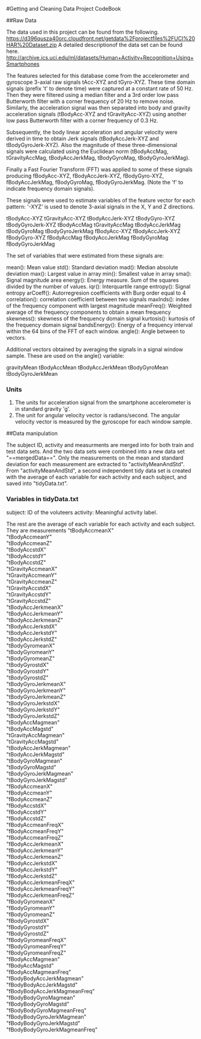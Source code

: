 #Getting and Cleaning Data Project CodeBook

##Raw Data


The data used in this project can be found from the following.
https://d396qusza40orc.cloudfront.net/getdata%2Fprojectfiles%2FUCI%20HAR%20Dataset.zip
A detailed descriptionof the data set can be found here.
http://archive.ics.uci.edu/ml/datasets/Human+Activity+Recognition+Using+Smartphones

The features selected for this database come from the accelerometer and gyroscope 3-axial raw signals tAcc-XYZ and tGyro-XYZ. These time domain signals (prefix 't' to denote time) were captured at a constant rate of 50 Hz. Then they were filtered using a median filter and a 3rd order low pass Butterworth filter with a corner frequency of 20 Hz to remove noise. Similarly, the acceleration signal was then separated into body and gravity acceleration signals (tBodyAcc-XYZ and tGravityAcc-XYZ) using another low pass Butterworth filter with a corner frequency of 0.3 Hz. 

Subsequently, the body linear acceleration and angular velocity were derived in time to obtain Jerk signals (tBodyAccJerk-XYZ and tBodyGyroJerk-XYZ). Also the magnitude of these three-dimensional signals were calculated using the Euclidean norm (tBodyAccMag, tGravityAccMag, tBodyAccJerkMag, tBodyGyroMag, tBodyGyroJerkMag). 

Finally a Fast Fourier Transform (FFT) was applied to some of these signals producing fBodyAcc-XYZ, fBodyAccJerk-XYZ, fBodyGyro-XYZ, fBodyAccJerkMag, fBodyGyroMag, fBodyGyroJerkMag. (Note the 'f' to indicate frequency domain signals). 

These signals were used to estimate variables of the feature vector for each pattern: 
'-XYZ' is used to denote 3-axial signals in the X, Y and Z directions.

tBodyAcc-XYZ
tGravityAcc-XYZ
tBodyAccJerk-XYZ
tBodyGyro-XYZ
tBodyGyroJerk-XYZ
tBodyAccMag
tGravityAccMag
tBodyAccJerkMag
tBodyGyroMag
tBodyGyroJerkMag
fBodyAcc-XYZ
fBodyAccJerk-XYZ
fBodyGyro-XYZ
fBodyAccMag
fBodyAccJerkMag
fBodyGyroMag
fBodyGyroJerkMag

The set of variables that were estimated from these signals are: 

mean(): Mean value
std(): Standard deviation
mad(): Median absolute deviation 
max(): Largest value in array
min(): Smallest value in array
sma(): Signal magnitude area
energy(): Energy measure. Sum of the squares divided by the number of values. 
iqr(): Interquartile range 
entropy(): Signal entropy
arCoeff(): Autorregresion coefficients with Burg order equal to 4
correlation(): correlation coefficient between two signals
maxInds(): index of the frequency component with largest magnitude
meanFreq(): Weighted average of the frequency components to obtain a mean frequency
skewness(): skewness of the frequency domain signal 
kurtosis(): kurtosis of the frequency domain signal 
bandsEnergy(): Energy of a frequency interval within the 64 bins of the FFT of each window.
angle(): Angle between to vectors.

Additional vectors obtained by averaging the signals in a signal window sample. These are used on the angle() variable:

gravityMean
tBodyAccMean
tBodyAccJerkMean
tBodyGyroMean
tBodyGyroJerkMean

### Units

 1. The units for acceleration signal from the smartphone accelerometer is in standard gravity 'g'.
 2. The unit for angular velocity vector is radians/second. The angular velocity vector is measured by the gyroscope for each window sample.

##Data manipulation

The subject ID, activity and measurments are merged into for both train and test data sets. And the two data sets were combined into a new data set "==mergedData==".
Only the measurements on the mean and standard deviation for each measurement are extracted to "activityMeanAndStd".
From "activityMeanAndStd", a second independent tidy data set is created with the average of each variable for each activity and each subject, and saved into "tidyData.txt". 

### Variables in tidyData.txt

subject: ID of the voluteers
activity: Meaningful activity label.

The rest are the average of each variable for each activity and each subject. They are measurements
"tBodyAccmeanX"   
"tBodyAccmeanY"   
"tBodyAccmeanZ"   
"tBodyAccstdX"   
"tBodyAccstdY"   
"tBodyAccstdZ"   
"tGravityAccmeanX"   
"tGravityAccmeanY"   
"tGravityAccmeanZ"   
"tGravityAccstdX"   
"tGravityAccstdY"  
 "tGravityAccstdZ"   
 "tBodyAccJerkmeanX"   
 "tBodyAccJerkmeanY"   
 "tBodyAccJerkmeanZ"   
 "tBodyAccJerkstdX"   
 "tBodyAccJerkstdY"   
 "tBodyAccJerkstdZ"   
 "tBodyGyromeanX"   
 "tBodyGyromeanY"   
 "tBodyGyromeanZ"   
 "tBodyGyrostdX"   
 "tBodyGyrostdY"   
 "tBodyGyrostdZ"   
 "tBodyGyroJerkmeanX"   
 "tBodyGyroJerkmeanY"   
 "tBodyGyroJerkmeanZ"   
 "tBodyGyroJerkstdX"   
 "tBodyGyroJerkstdY"   
 "tBodyGyroJerkstdZ"   
 "tBodyAccMagmean"   
 "tBodyAccMagstd"   
 "tGravityAccMagmean"   
 "tGravityAccMagstd"   
 "tBodyAccJerkMagmean"   
 "tBodyAccJerkMagstd"   
 "tBodyGyroMagmean"   
 "tBodyGyroMagstd"   
 "tBodyGyroJerkMagmean"   
 "tBodyGyroJerkMagstd"   
 "fBodyAccmeanX"   
 "fBodyAccmeanY"   
 "fBodyAccmeanZ"   
 "fBodyAccstdX"   
 "fBodyAccstdY"   
 "fBodyAccstdZ"   
 "fBodyAccmeanFreqX"   
 "fBodyAccmeanFreqY"   
 "fBodyAccmeanFreqZ"   
 "fBodyAccJerkmeanX"   
 "fBodyAccJerkmeanY"   
 "fBodyAccJerkmeanZ"   
 "fBodyAccJerkstdX"   
 "fBodyAccJerkstdY"   
 "fBodyAccJerkstdZ"   
 "fBodyAccJerkmeanFreqX"   
 "fBodyAccJerkmeanFreqY"   
 "fBodyAccJerkmeanFreqZ"   
 "fBodyGyromeanX"   
 "fBodyGyromeanY"   
 "fBodyGyromeanZ"   
 "fBodyGyrostdX"   
 "fBodyGyrostdY"   
 "fBodyGyrostdZ"   
 "fBodyGyromeanFreqX"   
 "fBodyGyromeanFreqY"   
 "fBodyGyromeanFreqZ"   
 "fBodyAccMagmean"   
 "fBodyAccMagstd"   
 "fBodyAccMagmeanFreq"   
 "fBodyBodyAccJerkMagmean"   
 "fBodyBodyAccJerkMagstd"   
 "fBodyBodyAccJerkMagmeanFreq"   
 "fBodyBodyGyroMagmean"   
 "fBodyBodyGyroMagstd"   
 "fBodyBodyGyroMagmeanFreq"   
 "fBodyBodyGyroJerkMagmean"   
 "fBodyBodyGyroJerkMagstd"   
 "fBodyBodyGyroJerkMagmeanFreq"
 
 